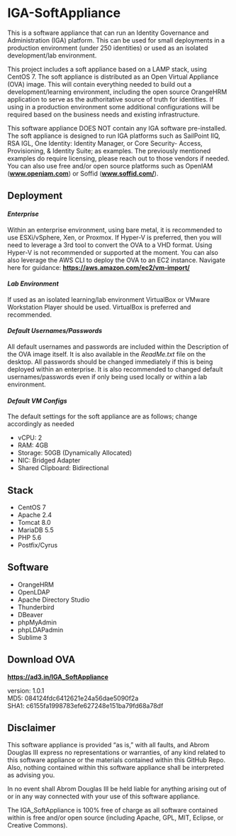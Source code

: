 # IGA-SoftAppliance

This is a software appliance that can run an Identity Governance and Administration (IGA) platform. This can be used for small deployments in a production environment (under 250 identities) or used as an isolated development/lab environment.

This project includes a soft appliance based on a LAMP stack, using CentOS 7. The soft appliance is distributed as an Open Virtual Appliance (OVA) image. This will contain everything needed to build out a development/learning environment, including the open source OrangeHRM application to serve as the authoritative source of truth for identities. If using in a production environment some additional configurations will be required based on the business needs and existing infrastructure.

This software appliance DOES NOT contain any IGA software pre-installed. The soft appliance is designed to run IGA platforms such as SailPoint IIQ, RSA IGL, One Identity: Identity Manager, or Core Security- Access, Provisioning, & Identity Suite; as examples. The previously mentioned examples do require licensing, please reach out to those vendors if needed. You can also use free and/or open source platforms such as OpenIAM (__www.openiam.com__) or Soffid (__www.soffid.com/__).

## Deployment

#### _Enterprise_
Within an enterprise environment, using bare metal, it is recommended to use ESXi/vSphere, Xen, or Proxmox. If Hyper-V is preferred, then you will need to leverage a 3rd tool to convert the OVA to a VHD format. Using Hyper-V is not recommended or supported at the moment. You can also also leverage the AWS CLI to deploy the OVA to an EC2 instance. Navigate here for guidance: __https://aws.amazon.com/ec2/vm-import/__

#### _Lab Environment_
If used as an isolated learning/lab environment VirtualBox or VMware Workstation Player should be used. VirtualBox is preferred and recommended.

#### _Default Usernames/Passwords_
All default usernames and passwords are included within the Description of the OVA image itself. It is also available in the _ReadMe.txt_ file on the desktop. All passwords should be changed immediately if this is being deployed within an enterprise. It is also recommended to changed default usernames/passwords even if only being used locally or within a lab environment.

#### _Default VM Configs_
The default settings for the soft appliance are as follows; change accordingly as needed
- vCPU: 2
- RAM: 4GB
- Storage: 50GB (Dynamically Allocated)
- NIC: Bridged Adapter
- Shared Clipboard: Bidirectional

## Stack
- CentOS 7 <br />
- Apache 2.4 <br />
- Tomcat 8.0 <br />
- MariaDB 5.5 <br />
- PHP 5.6 <br />
- Postfix/Cyrus <br />

## Software
- OrangeHRM
- OpenLDAP
- Apache Directory Studio
- Thunderbird
- DBeaver
- phpMyAdmin
- phpLDAPadmin
- Sublime 3

## Download OVA
__https://ad3.in/IGA_SoftAppliance__ <br />

version: 1.0.1 <br />
MD5: 084124fdc6412621e24a56dae5090f2a <br />
SHA1: c6155fa1998783efe627248e151ba79fd68a78df <br />

## Disclaimer
This software appliance is provided “as is,” with all faults, and Abrom Douglas III express no representations or warranties, of any kind related to this software appliance or the materials contained within this GitHub Repo. Also, nothing contained within this software appliance shall be interpreted as advising you. 

In no event shall Abrom Douglas III be held liable for anything arising out of or in any way connected with your use of this software appliance.

The IGA_SoftAppliance is 100% free of charge as all software contained within is free and/or open source (including Apache, GPL, MIT, Eclipse, or Creative Commons).
